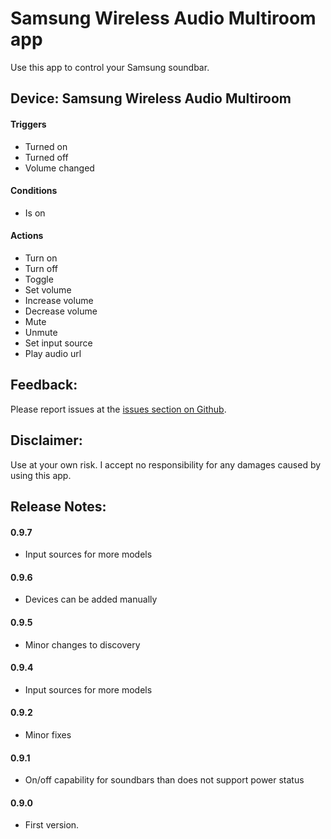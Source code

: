 # Samsung Wireless Audio Multiroom app

Use this app to control your Samsung soundbar.

## Device: Samsung Wireless Audio Multiroom

#### Triggers

- Turned on
- Turned off
- Volume changed

#### Conditions

- Is on

#### Actions

- Turn on
- Turn off
- Toggle
- Set volume
- Increase volume
- Decrease volume
- Mute 
- Unmute
- Set input source
- Play audio url 

## Feedback:

Please report issues at the [issues section on Github](https://github.com/balmli/com.samsung.wam/issues).

## Disclaimer:

Use at your own risk. I accept no responsibility for any damages caused by using this app.

## Release Notes:

#### 0.9.7

- Input sources for more models

#### 0.9.6

- Devices can be added manually

#### 0.9.5

- Minor changes to discovery

#### 0.9.4

- Input sources for more models

#### 0.9.2

- Minor fixes

#### 0.9.1

- On/off capability for soundbars than does not support power status 

#### 0.9.0

- First version.
